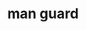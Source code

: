 ---
layout: people&body
title: man guard
emoji: man_guard
permalink: 💂‍♂️.html
image: assets/img/3moji/man_guard.png
---